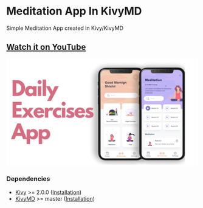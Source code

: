 # Meditation App In KivyMD

Simple Meditation App created in Kivy/KivyMD 

## [Watch it on YouTube](https://www.youtube.com/watch?v=puNtm7Xa2tE)

<p align="center">
    <img align="center" src="https://github.com/HeaTTheatR/Articles/blob/main/MeditationApp/assets/images/preview.jpg"/>
</p>

### Dependencies

- [Kivy](https://github.com/kivy/kivy) >= 2.0.0 ([Installation](https://kivy.org/doc/stable/gettingstarted/installation.html))
- [KivyMD](https://github.com/kivymd/KivyMD) >= master ([Installation](https://github.com/kivymd/KivyMD#how-to-install))
